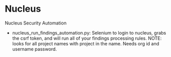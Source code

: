 # Nucleus
Nucleus Security Automation

- nucleus_run_findings_automation.py: Selenium to login to nucleus, grabs the csrf token, and  will run all of your findings processing rules. NOTE: looks for all project names with project in the name. Needs org id and username password.

